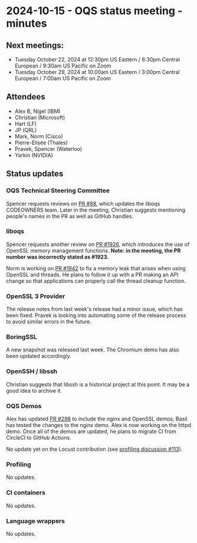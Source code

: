 # 2024-10-15 - OQS status meeting - minutes

## Next meetings:

- Tuesday October 22, 2024 at 12:30pm US Eastern / 6:30pm Central European / 9:30am US Pacific on Zoom
- Tuesday October 29, 2024 at 10:00am US Eastern / 3:00pm Central European / 7:00am US Pacific on Zoom

## Attendees

- Alex B, Nigel (IBM)
- Christian (Microsoft)
- Hart (LF)
- JP (QRL)
- Mark, Norm (Cisco)
- Pierre-Elisée (Thales)
- Pravek, Spencer (Waterloo)
- Yarkin (NVIDIA)

## Status updates

### OQS Technical Steering Committee

Spencer requests reviews on [PR #88](https://github.com/open-quantum-safe/tsc/pull/88), which updates the liboqs CODEOWNERS team.
Later in the meeting, Christian suggests mentioning people's names in the PR as well as GitHub handles.

### liboqs

Spencer requests another review on [PR #1926](https://github.com/open-quantum-safe/liboqs/pull/1926), which introduces the use of OpenSSL memory management functions.
**Note: in the meeting, the PR number was incorrectly stated as #1923.**

Norm is working on [PR #1942](https://github.com/open-quantum-safe/liboqs/pull/1942) to fix a memory leak that arises when using OpenSSL and threads.
He plans to follow it up with a PR making an API change so that applications can properly call the thread cleanup function.

### OpenSSL 3 Provider

The release notes from last week's release had a minor issue, which has been fixed.
Pravek is looking into automating some of the release process to avoid similar errors in the future.
 
### BoringSSL

A new snapshot was released last week.
The Chromium demo has also been updated accordingly.

### OpenSSH / libssh

Christian suggests that libssh is a historical project at this point.
It may be a good idea to archive it.

### OQS Demos

Alex has updated [PR #298](https://github.com/open-quantum-safe/oqs-demos/pull/298) to include the nginx and OpenSSL demos; Basil has tested the changes to the nginx demo.
Alex is now working on the httpd demo.
Once all of the demos are updated, he plans to migrate CI from CircleCI to GitHub Actions.

No update yet on the Locust contribution (see [profiling discussion #113](https://github.com/open-quantum-safe/profiling/discussions/113)).

### Profiling

No updates.

### CI containers

No updates.

### Language wrappers

No updates.
